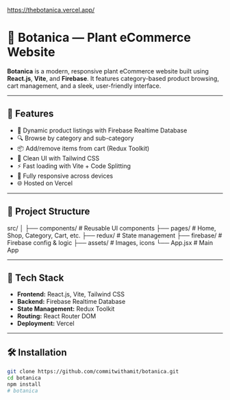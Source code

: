https://thebotanica.vercel.app/
# 🌿 Botanica — Plant eCommerce Website

**Botanica** is a modern, responsive plant eCommerce website built using **React.js**, **Vite**, and **Firebase**. It features category-based product browsing, cart management, and a sleek, user-friendly interface.

---

## 🚀 Features

- 🛒 Dynamic product listings with Firebase Realtime Database  
- 🔍 Browse by category and sub-category  
- 📦 Add/remove items from cart (Redux Toolkit)  
- 🎨 Clean UI with Tailwind CSS  
- ⚡ Fast loading with Vite + Code Splitting  
- 📱 Fully responsive across devices  
- 🌐 Hosted on Vercel

---

## 📁 Project Structure

src/
│
├── components/ # Reusable UI components
├── pages/ # Home, Shop, Category, Cart, etc.
├── redux/ # State management
├── firebase/ # Firebase config & logic
├── assets/ # Images, icons
└── App.jsx # Main App



---

## 🔧 Tech Stack

- **Frontend:** React.js, Vite, Tailwind CSS  
- **Backend:** Firebase Realtime Database  
- **State Management:** Redux Toolkit  
- **Routing:** React Router DOM  
- **Deployment:** Vercel

---

## 🛠️ Installation

```bash
git clone https://github.com/commitwithamit/botanica.git
cd botanica
npm install
#   b o t a n i c a 
 
 
